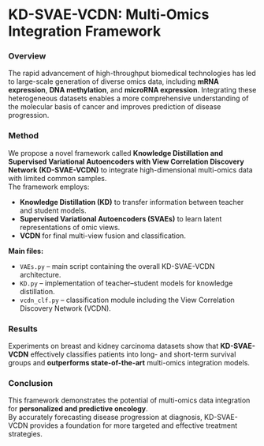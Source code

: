 # KD-SVAE-VCDN: Multi-Omics Integration Framework

### Overview
The rapid advancement of high-throughput biomedical technologies has led to large-scale generation of diverse omics data, including **mRNA expression**, **DNA methylation**, and **microRNA expression**. Integrating these heterogeneous datasets enables a more comprehensive understanding of the molecular basis of cancer and improves prediction of disease progression.

### Method
We propose a novel framework called **Knowledge Distillation and Supervised Variational Autoencoders with View Correlation Discovery Network (KD-SVAE-VCDN)** to integrate high-dimensional multi-omics data with limited common samples.  
The framework employs:
- **Knowledge Distillation (KD)** to transfer information between teacher and student models.  
- **Supervised Variational Autoencoders (SVAEs)** to learn latent representations of omic views.  
- **VCDN** for final multi-view fusion and classification.

**Main files:**
- `VAEs.py` – main script containing the overall KD-SVAE-VCDN architecture.  
- `KD.py` – implementation of teacher–student models for knowledge distillation.  
- `vcdn_clf.py` – classification module including the View Correlation Discovery Network (VCDN).

### Results
Experiments on breast and kidney carcinoma datasets show that **KD-SVAE-VCDN** effectively classifies patients into long- and short-term survival groups and **outperforms state-of-the-art** multi-omics integration models.

### Conclusion
This framework demonstrates the potential of multi-omics data integration for **personalized and predictive oncology**.  
By accurately forecasting disease progression at diagnosis, KD-SVAE-VCDN provides a foundation for more targeted and effective treatment strategies.
